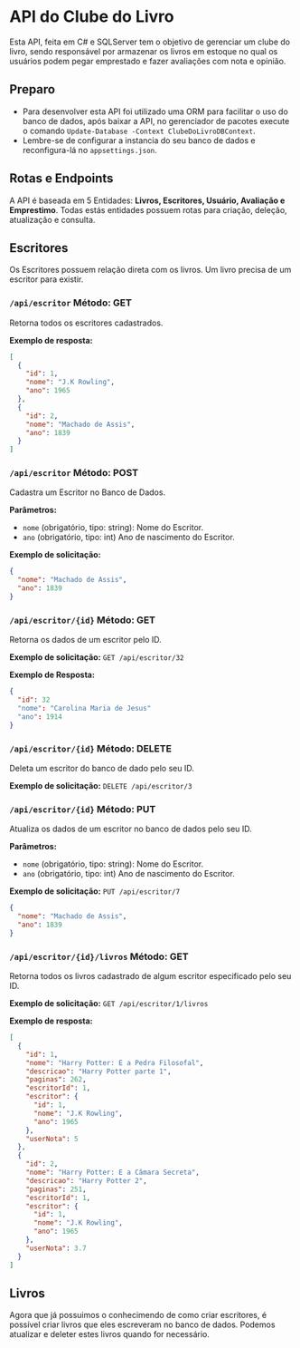 # API do Clube do Livro

Esta API, feita em C# e SQLServer tem o objetivo de gerenciar um clube do livro, sendo responsável por armazenar os livros em estoque no qual os usuários podem pegar emprestado e fazer avaliações com nota e opinião.

## Preparo

* Para desenvolver esta API foi utilizado uma ORM para facilitar o uso do banco de dados, após baixar a API, no gerenciador de pacotes execute o comando `Update-Database -Context ClubeDoLivroDBContext`.
* Lembre-se de configurar a instancia do seu banco de dados e reconfigura-lá no `appsettings.json`.

## Rotas e Endpoints

A API é baseada em 5 Entidades: <b>Livros, Escritores, Usuário, Avaliação e Emprestimo</b>. Todas estás entidades possuem rotas para criação, deleção, atualização e consulta.

## Escritores

Os Escritores possuem relação direta com os livros. Um livro precisa de um escritor para existir.

### `/api/escritor` Método: GET

Retorna todos os escritores cadastrados.

**Exemplo de resposta:**
```json
[
  {
    "id": 1,
    "nome": "J.K Rowling",
    "ano": 1965
  },
  {
    "id": 2,
    "nome": "Machado de Assis",
    "ano": 1839
  }
]
```

### `/api/escritor` Método: POST

Cadastra um Escritor no Banco de Dados.

**Parâmetros:**
- `nome` (obrigatório, tipo: string): Nome do Escritor.
- `ano` (obrigatório, tipo: int) Ano de nascimento do Escritor.

**Exemplo de solicitação:**
```json
{
  "nome": "Machado de Assis",
  "ano": 1839
}
```

### `/api/escritor/{id}` Método: GET

Retorna os dados de um escritor pelo ID.

**Exemplo de solicitação:**
`GET /api/escritor/32`

**Exemplo de Resposta:**
```json
{
  "id": 32
  "nome": "Carolina Maria de Jesus"
  "ano": 1914
}
```

### `/api/escritor/{id}` Método: DELETE

Deleta um escritor do banco de dado pelo seu ID.

**Exemplo de solicitação:**
`DELETE /api/escritor/3` 

### `/api/escritor/{id}` Método: PUT

Atualiza os dados de um escritor no banco de dados pelo seu ID.

**Parâmetros:**
- `nome` (obrigatório, tipo: string): Nome do Escritor.
- `ano` (obrigatório, tipo: int) Ano de nascimento do Escritor.

**Exemplo de solicitação:**
`PUT /api/escritor/7`

```json
{
  "nome": "Machado de Assis",
  "ano": 1839
}
```

### `/api/escritor/{id}/livros` Método: GET

Retorna todos os livros cadastrado de algum escritor especificado pelo seu ID.

**Exemplo de solicitação:**
`GET /api/escritor/1/livros`

**Exemplo de resposta:**
```json
[
  {
    "id": 1,
    "nome": "Harry Potter: E a Pedra Filosofal",
    "descricao": "Harry Potter parte 1",
    "paginas": 262,
    "escritorId": 1,
    "escritor": {
      "id": 1,
      "nome": "J.K Rowling",
      "ano": 1965
    },
    "userNota": 5
  },
  {
    "id": 2,
    "nome": "Harry Potter: E a Câmara Secreta",
    "descricao": "Harry Potter 2",
    "paginas": 251,
    "escritorId": 1,
    "escritor": {
      "id": 1,
      "nome": "J.K Rowling",
      "ano": 1965
    },
    "userNota": 3.7
  }
]
```

## Livros
Agora que já possuimos o conhecimendo de como criar escritores, é possível criar livros que eles escreveram no banco de dados. Podemos atualizar e deleter estes livros quando for necessário.
























